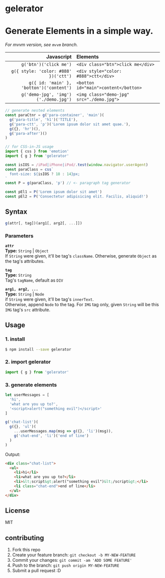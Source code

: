 # gelerator
# Generate Elements in a simple way.

*For mvvm version, see `mvvm` branch.*

Javascript | Elements
---: | :---
`g('btn')('click me')` | `<div class="btn">click me</div>`
`g({ style: 'color: #888' })('ctt')` | `<div style="color: #888">ctt</div>`
`g({ id: 'main' }, 'botton')('content')` | `<botton id="main">content</botton>`
`g('demo-jpg', 'img')('./demo.jpg')` | `<img class="demo-jpg" src="./demo.jpg">`

```javascript
// generate nested elements
const paraCtnr = g('para-container', 'main')(
  g('para-title', 'h1')('TITLE'),
  g('para-ctt', 'p')('Lorem ipsum dolor sit amet quae.'),
  g({}, 'hr')(),
  g('para-after')()
)
```

```javascript
// for CSS-in-JS usage
import { css } from 'emotion'
import { g } from 'gelerator'

const isIOS = /iPad|iPhone|iPod/.test(window.navigator.userAgent)
const paraClass = css`
  font-size: ${isIOS ? 18 : 14}px;
`
const P = g(paraClass, 'p') // <- paragraph tag generator

const pEl1 = P('Lorem ipsum dolor sit amet')
const pEl2 = P('Consectetur adipisicing elit. Facilis, aliquid!')
```

## Syntax

```javascript
g(attr[, tag])(arg1[, arg2[, ...]])
```
### Parameters

**`attr`**  
**Type:** `String` | `Object`  
If `String` were given, it'll be tag's `className`. Otherwise, generate `Object` as the tag's attributes.

**`tag`**  
**Type:** `String`  
Tag's `tagName`, default as `DIV`

**`arg1, arg2, ...`**  
**Type:** `String` | `Node`  
if `String` were given, it'll be tag's `innerText`.  
Otherwise, append `Node` to the tag. For `IMG` tag only, given `String` will be this `IMG` tag's `src` attribute.


## Usage

### 1. install
```bash
$ npm install --save gelerator
```

### 2. import gelerator
```javascript
import { g } from 'gelerator'
```

### 3. generate elements
```javascript
let userMessages = [
  'hi',
  'what are you up to?',
  '<script>alert("something evil")</script>'
]

g('chat-list')(
  g({}, 'ul')(
    ...userMessages.map(msg => g({}, 'li')(msg)),
    g('chat-end', 'li')('end of line')
  )
)
```

Output:

```HTML
<div class="chat-list">
  <ul>
    <li>hi</li>
    <li>what are you up to?</li>
    <li>&lt;script&gt;alert("something evil")&lt;/script&gt;</li>
    <li class="chat-end">end of line</li>
  </ul>
</div>
```

## License
MIT

## contributing
1. Fork this repo
2. Create your feature branch: `git checkout -b MY-NEW-FEATURE`
3. Commit your changes: `git commit -am 'ADD SOME FEATURE'`
4. Push to the branch: `git push origin MY-NEW-FEATURE`
5. Submit a pull request :D
